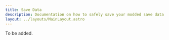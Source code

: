```yaml
---
title: Save Data
description: Documentation on how to safely save your modded save data using Cult of the Lamb API
layout: ../layouts/MainLayout.astro
---
```


To be added.
